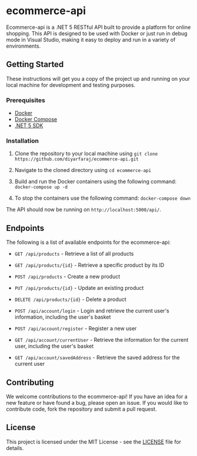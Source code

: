 # ecommerce-api

Ecommerce-api is a .NET 5 RESTful API built to provide a platform for online shopping. This API is designed to be used with Docker or just run in debug mode in Visual Studio, making it easy to deploy and run in a variety of environments.

## Getting Started

These instructions will get you a copy of the project up and running on your local machine for development and testing purposes.

### Prerequisites

- [Docker](https://www.docker.com/products/docker-desktop)
- [Docker Compose](https://docs.docker.com/compose/install/)
- [.NET 5 SDK](https://dotnet.microsoft.com/download/dotnet/5.0)

### Installation

1. Clone the repository to your local machine using `git clone https://github.com/diyarfaraj/ecommerce-api.git`

2. Navigate to the cloned directory using `cd ecommerce-api`

3. Build and run the Docker containers using the following command: `docker-compose up -d`

4. To stop the containers use the following command: `docker-compose down`


The API should now be running on `http://localhost:5000/api/`.

## Endpoints

The following is a list of available endpoints for the ecommerce-api:

- `GET /api/products` - Retrieve a list of all products
- `GET /api/products/{id}` - Retrieve a specific product by its ID
- `POST /api/products` - Create a new product
- `PUT /api/products/{id}` - Update an existing product
- `DELETE /api/products/{id}` - Delete a product

- `POST /api/account/login` - Login and retrieve the current user's information, including the user's basket
- `POST /api/account/register` - Register a new user
- `GET /api/account/currentUser` - Retrieve the information for the current user, including the user's basket
- `GET /api/account/savedAddress` - Retrieve the saved address for the current user


## Contributing

We welcome contributions to the ecommerce-api! If you have an idea for a new feature or have found a bug, please open an issue. If you would like to contribute code, fork the repository and submit a pull request.

## License

This project is licensed under the MIT License - see the [LICENSE](LICENSE) file for details.


